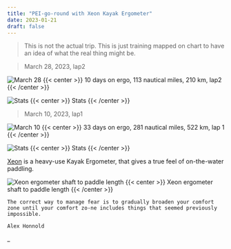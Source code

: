 ```yaml
---
title: "PEI-go-round with Xeon Kayak Ergometer"
date: 2023-01-21
draft: false
---
```


> This is not the actual trip. This is just training mapped on chart to have an idea of what the real thing might be.

> March 28, 2023, lap2

![March 28](/img/mar28.JPG)
{{< center >}}
10 days on ergo, 113 nautical miles, 210 km, lap2
{{< /center >}}

![Stats](/img/Stats2.JPG)
{{< center >}}
Stats
{{< /center >}}

> March 10, 2023, lap1

![March 10](/img/mar10.JPG)
{{< center >}}
33 days on ergo, 281 nautical miles, 522 km, lap 1
{{< /center >}}

![Stats](/img/Stats.JPG)
{{< center >}}
Stats
{{< /center >}}

[Xeon](https://www.kayakpro.com/xeon/) is a heavy-use Kayak Ergometer, that gives a true feel of on-the-water paddling.

![Xeon ergometer shaft to paddle length](/img/equivalent-paddle-length.JPG)
{{< center >}}
Xeon ergometer shaft to paddle length
{{< /center >}}

```
The correct way to manage fear is to gradually broaden your comfort zone until your comfort zo-ne includes things that seemed previously impossible.

Alex Honnold
```

\_
